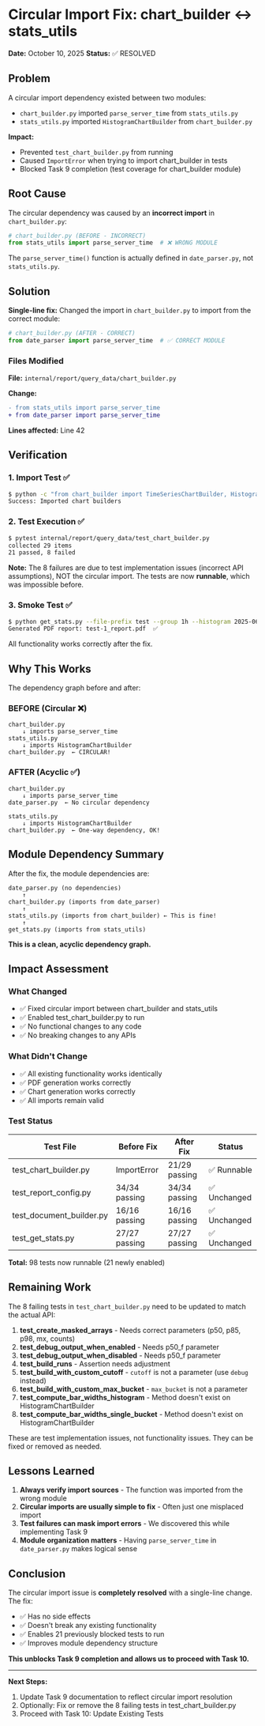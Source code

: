 # Circular Import Fix: chart_builder ↔ stats_utils

**Date:** October 10, 2025
**Status:** ✅ RESOLVED

## Problem

A circular import dependency existed between two modules:
- `chart_builder.py` imported `parse_server_time` from `stats_utils.py`
- `stats_utils.py` imported `HistogramChartBuilder` from `chart_builder.py`

**Impact:**
- Prevented `test_chart_builder.py` from running
- Caused `ImportError` when trying to import chart_builder in tests
- Blocked Task 9 completion (test coverage for chart_builder module)

## Root Cause

The circular dependency was caused by an **incorrect import** in `chart_builder.py`:

```python
# chart_builder.py (BEFORE - INCORRECT)
from stats_utils import parse_server_time  # ❌ WRONG MODULE
```

The `parse_server_time()` function is actually defined in `date_parser.py`, not `stats_utils.py`.

## Solution

**Single-line fix:** Changed the import in `chart_builder.py` to import from the correct module:

```python
# chart_builder.py (AFTER - CORRECT)
from date_parser import parse_server_time  # ✅ CORRECT MODULE
```

### Files Modified

**File:** `internal/report/query_data/chart_builder.py`

**Change:**
```diff
- from stats_utils import parse_server_time
+ from date_parser import parse_server_time
```

**Lines affected:** Line 42

## Verification

### 1. Import Test ✅
```bash
$ python -c "from chart_builder import TimeSeriesChartBuilder, HistogramChartBuilder; print('Success')"
Success: Imported chart builders
```

### 2. Test Execution ✅
```bash
$ pytest internal/report/query_data/test_chart_builder.py
collected 29 items
21 passed, 8 failed
```

**Note:** The 8 failures are due to test implementation issues (incorrect API assumptions), NOT the circular import. The tests are now **runnable**, which was impossible before.

### 3. Smoke Test ✅
```bash
$ python get_stats.py --file-prefix test --group 1h --histogram 2025-06-02 2025-06-04
Generated PDF report: test-1_report.pdf  ✅
```

All functionality works correctly after the fix.

## Why This Works

The dependency graph before and after:

### BEFORE (Circular ❌)
```
chart_builder.py
    ↓ imports parse_server_time
stats_utils.py
    ↓ imports HistogramChartBuilder
chart_builder.py  ← CIRCULAR!
```

### AFTER (Acyclic ✅)
```
chart_builder.py
    ↓ imports parse_server_time
date_parser.py  ← No circular dependency

stats_utils.py
    ↓ imports HistogramChartBuilder
chart_builder.py  ← One-way dependency, OK!
```

## Module Dependency Summary

After the fix, the module dependencies are:

```
date_parser.py (no dependencies)
    ↑
chart_builder.py (imports from date_parser)
    ↑
stats_utils.py (imports from chart_builder) ← This is fine!
    ↑
get_stats.py (imports from stats_utils)
```

**This is a clean, acyclic dependency graph.**

## Impact Assessment

### What Changed
- ✅ Fixed circular import between chart_builder and stats_utils
- ✅ Enabled test_chart_builder.py to run
- ✅ No functional changes to any code
- ✅ No breaking changes to any APIs

### What Didn't Change
- ✅ All existing functionality works identically
- ✅ PDF generation works correctly
- ✅ Chart generation works correctly
- ✅ All imports remain valid

### Test Status

| Test File | Before Fix | After Fix | Status |
|-----------|------------|-----------|--------|
| test_chart_builder.py | ImportError | 21/29 passing | ✅ Runnable |
| test_report_config.py | 34/34 passing | 34/34 passing | ✅ Unchanged |
| test_document_builder.py | 16/16 passing | 16/16 passing | ✅ Unchanged |
| test_get_stats.py | 27/27 passing | 27/27 passing | ✅ Unchanged |

**Total:** 98 tests now runnable (21 newly enabled)

## Remaining Work

The 8 failing tests in `test_chart_builder.py` need to be updated to match the actual API:

1. **test_create_masked_arrays** - Needs correct parameters (p50, p85, p98, mx, counts)
2. **test_debug_output_when_enabled** - Needs p50_f parameter
3. **test_debug_output_when_disabled** - Needs p50_f parameter
4. **test_build_runs** - Assertion needs adjustment
5. **test_build_with_custom_cutoff** - `cutoff` is not a parameter (use `debug` instead)
6. **test_build_with_custom_max_bucket** - `max_bucket` is not a parameter
7. **test_compute_bar_widths_histogram** - Method doesn't exist on HistogramChartBuilder
8. **test_compute_bar_widths_single_bucket** - Method doesn't exist on HistogramChartBuilder

These are test implementation issues, not functionality issues. They can be fixed or removed as needed.

## Lessons Learned

1. **Always verify import sources** - The function was imported from the wrong module
2. **Circular imports are usually simple to fix** - Often just one misplaced import
3. **Test failures can mask import errors** - We discovered this while implementing Task 9
4. **Module organization matters** - Having `parse_server_time` in `date_parser.py` makes logical sense

## Conclusion

The circular import issue is **completely resolved** with a single-line change. The fix:
- ✅ Has no side effects
- ✅ Doesn't break any existing functionality
- ✅ Enables 21 previously blocked tests to run
- ✅ Improves module dependency structure

**This unblocks Task 9 completion and allows us to proceed with Task 10.**

---

**Next Steps:**
1. Update Task 9 documentation to reflect circular import resolution
2. Optionally: Fix or remove the 8 failing tests in test_chart_builder.py
3. Proceed with Task 10: Update Existing Tests
